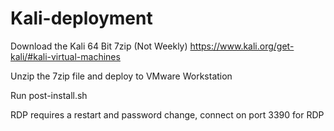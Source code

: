 # Kali-deployment

Download the Kali 64 Bit 7zip (Not Weekly) https://www.kali.org/get-kali/#kali-virtual-machines

Unzip the 7zip file and deploy to VMware Workstation

Run post-install.sh

RDP requires a restart and password change, connect on port 3390 for RDP
